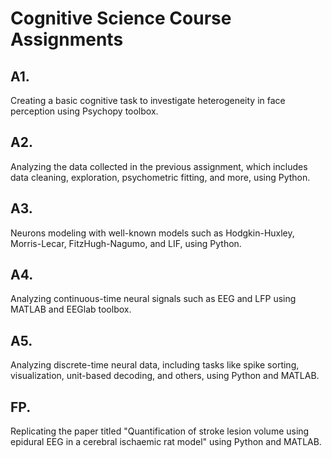 # Cognitive Science Course Assignments
## A1.
Creating a basic cognitive task to investigate heterogeneity in face perception using Psychopy toolbox.
## A2.
Analyzing the data collected in the previous assignment, which includes data cleaning, exploration, psychometric fitting, and more, using Python.
## A3.
Neurons modeling with well-known models such as Hodgkin-Huxley, Morris-Lecar, FitzHugh-Nagumo, and LIF, using Python.
## A4.
Analyzing continuous-time neural signals such as EEG and LFP using MATLAB and EEGlab toolbox.
## A5.
Analyzing discrete-time neural data, including tasks like spike sorting, visualization, unit-based decoding, and others, using Python and MATLAB.
## FP.
Replicating the paper titled "Quantification of stroke lesion volume using epidural EEG in a cerebral ischaemic rat model" using Python and MATLAB.
